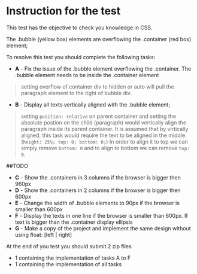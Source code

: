 # Instruction for the test

This test has the objective to check you knowledge in CSS.

The .bubble (yellow box) elements are overflowing the .container (red box) element;

To resolve this test you should complete the following tasks:

 - **A** - Fix the issue of the .bubble element overflowing the .container. The .bubble element needs to be inside the .container element

> setting overflow of container div to hidden or auto will pull the paragraph element to the right of bubble div.

 - **B** - Display all texts vertically aligned with the .bubble element;

> setting `position: relative` on parent container and setting the absolute postion on the child (paragraph) would vertically align the paragraph inside its parent container. It is assumed that by virtically aligned, this task would require the text to be aligned in the middle. (`height: 25%; top: 0; bottom: 0;`) In order to align it to top we can simply remove `bottom: 0` and to align to bottom we can remove `top: 0`.

##TODO
 - **C** - Show the .containers in 3 columns if the browser is bigger then 960px
 - **D** - Show the .containers in 2 columns if the browser is bigger then 600px
 - **E** - Change the width of .bubble elements to 90px if the browser is smaller than 600px
 - **F** - Display the texts in one line if the browser is smaller than 600px. If text is bigger than the .container display ellipsis
 - **G** - Make a copy of the project and implement the same design without using float: [left | right]


At the end of you test you should submit 2 zip files
 - 1 containing the implementation of tasks A to F
 - 1 containing the implementation of all tasks

